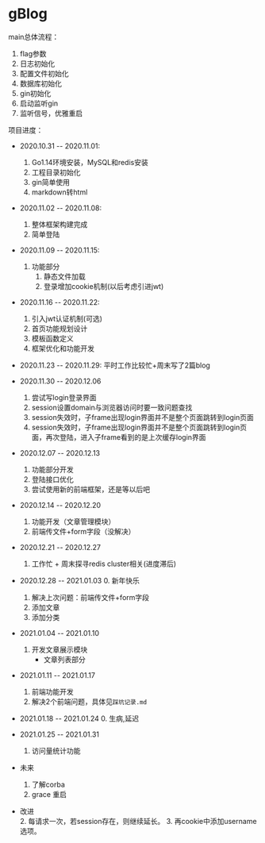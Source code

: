 # gBlog
main总体流程：
1. flag参数
2. 日志初始化
3. 配置文件初始化
4. 数据库初始化
5. gin初始化
6. 启动监听gin
7. 监听信号，优雅重启

项目进度：
- 2020.10.31 -- 2020.11.01: 
  1. Go1.14环境安装，MySQL和redis安装
  2. 工程目录初始化
  3. gin简单使用
  4. markdown转html
  
- 2020.11.02 -- 2020.11.08: 
  1. 整体框架构建完成
  2. 简单登陆
  
- 2020.11.09 -- 2020.11.15:
  1. 功能部分
      1. 静态文件加载
      2. 登录增加cookie机制(以后考虑引进jwt)
  
- 2020.11.16 -- 2020.11.22:
  1. 引入jwt认证机制(可选)
  2. 首页功能规划设计
  3. 模板函数定义
  4. 框架优化和功能开发
  
- 2020.11.23 -- 2020.11.29: 
  平时工作比较忙+周末写了2篇blog

- 2020.11.30 -- 2020.12.06
  1. 尝试写login登录界面
  2. session设置domain与浏览器访问时要一致问题查找
  3. session失效时，子frame出现login界面并不是整个页面跳转到login页面
  4. session失效时，子frame出现login界面并不是整个页面跳转到login页面，再次登陆，进入子frame看到的是上次缓存login界面

- 2020.12.07 -- 2020.12.13
  1. 功能部分开发
  2. 登陆接口优化
  3. 尝试使用新的前端框架，还是等以后吧

- 2020.12.14 -- 2020.12.20
  1. 功能开发（文章管理模块）
  2. 前端传文件+form字段（没解决）
  
- 2020.12.21 -- 2020.12.27
  1. 工作忙 + 周末探寻redis cluster相关(进度滞后)
 
- 2020.12.28 -- 2021.01.03
  0. 新年快乐
  1. 解决上次问题：前端传文件+form字段
  2. 添加文章
  3. 添加分类
  
- 2021.01.04 -- 2021.01.10
  1. 开发文章展示模块 
     - 文章列表部分 
     
- 2021.01.11 -- 2021.01.17
  1. 前端功能开发
  2. 解决2个前端问题，具体见`踩坑记录.md`

- 2021.01.18 -- 2021.01.24
  0. 生病,延迟

- 2021.01.25 -- 2021.01.31  
  1. 访问量统计功能
  
  
- 未来
  1. 了解corba
  2. grace 重启
  
- 改进  
  2. 每请求一次，若session存在，则继续延长。
  3. 再cookie中添加username选项。